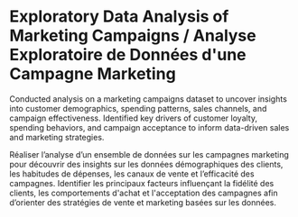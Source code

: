 # Exploratory Data Analysis of Marketing Campaigns / Analyse Exploratoire de Données d'une Campagne Marketing 
 
Conducted analysis on a marketing campaigns dataset to uncover insights into customer demographics, spending patterns, sales channels, and campaign effectiveness. Identified key drivers of customer loyalty, spending behaviors, and campaign acceptance to inform data-driven sales and marketing strategies.

Réaliser l’analyse d’un ensemble de données sur les campagnes marketing pour découvrir des insights sur les données démographiques des clients, les habitudes de dépenses, les canaux de vente et l’efficacité des campagnes. Identifier les principaux facteurs influençant la fidélité des clients, les comportements d'achat et l'acceptation des campagnes afin d’orienter des stratégies de vente et marketing basées sur les données.
